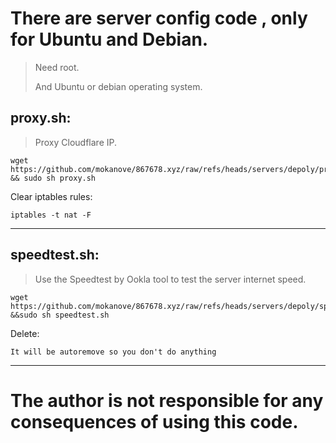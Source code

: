 # There are server config code , only for Ubuntu and Debian.

> Need root.
>
> And Ubuntu or debian operating system.

## proxy.sh:

> Proxy Cloudflare IP.

```
wget https://github.com/mokanove/867678.xyz/raw/refs/heads/servers/depoly/proxy.sh && sudo sh proxy.sh
```
Clear iptables rules:

```
iptables -t nat -F
```

------

## speedtest.sh:

> Use the Speedtest by Ookla tool to test the server internet speed.


```
wget https://github.com/mokanove/867678.xyz/raw/refs/heads/servers/depoly/speedtest.sh &&sudo sh speedtest.sh
```

Delete:

```
It will be autoremove so you don't do anything
```

------



# The author is not responsible for any consequences of using this code.



